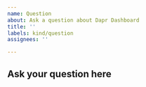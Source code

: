 ```yaml
---
name: Question
about: Ask a question about Dapr Dashboard
title: ''
labels: kind/question
assignees: ''

---
```

## Ask your question here
